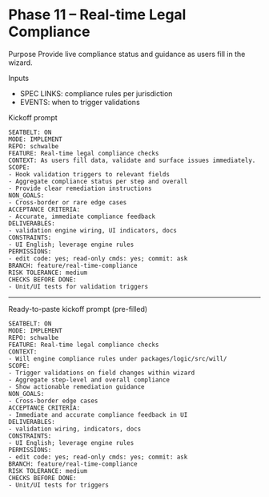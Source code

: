 # Phase 11 – Real-time Legal Compliance

Purpose
Provide live compliance status and guidance as users fill in the wizard.

Inputs
- SPEC LINKS: compliance rules per jurisdiction
- EVENTS: when to trigger validations

Kickoff prompt
```
SEATBELT: ON
MODE: IMPLEMENT
REPO: schwalbe
FEATURE: Real-time legal compliance checks
CONTEXT: As users fill data, validate and surface issues immediately.
SCOPE:
- Hook validation triggers to relevant fields
- Aggregate compliance status per step and overall
- Provide clear remediation instructions
NON_GOALS:
- Cross-border or rare edge cases
ACCEPTANCE CRITERIA:
- Accurate, immediate compliance feedback
DELIVERABLES:
- validation engine wiring, UI indicators, docs
CONSTRAINTS:
- UI English; leverage engine rules
PERMISSIONS:
- edit code: yes; read-only cmds: yes; commit: ask
BRANCH: feature/real-time-compliance
RISK TOLERANCE: medium
CHECKS BEFORE DONE:
- Unit/UI tests for validation triggers
```

---

Ready-to-paste kickoff prompt (pre-filled)
```
SEATBELT: ON
MODE: IMPLEMENT
REPO: schwalbe
FEATURE: Real-time legal compliance checks
CONTEXT:
- Will engine compliance rules under packages/logic/src/will/
SCOPE:
- Trigger validations on field changes within wizard
- Aggregate step-level and overall compliance
- Show actionable remediation guidance
NON_GOALS:
- Cross-border edge cases
ACCEPTANCE CRITERIA:
- Immediate and accurate compliance feedback in UI
DELIVERABLES:
- validation wiring, indicators, docs
CONSTRAINTS:
- UI English; leverage engine rules
PERMISSIONS:
- edit code: yes; read-only cmds: yes; commit: ask
BRANCH: feature/real-time-compliance
RISK TOLERANCE: medium
CHECKS BEFORE DONE:
- Unit/UI tests for triggers
```
